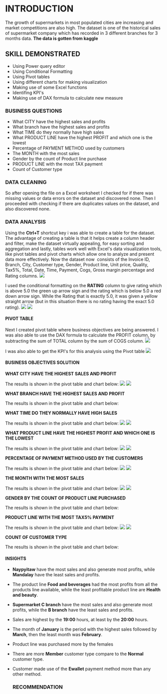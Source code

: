 # INTRODUCTION  
The growth of supermarkets in most populated cities are increasing and market competitions are also high. The dataset is one of the historical sales of supermarket company which has recorded in 3 different branches for 3 months data. **The data is gotten from kaggle**

## SKILL DEMONSTRATED
- Using Power query editor
- Using Conditional Formatting 
- Using Pivot tables
- Using different charts for making visualization 
- Making use of some Excel functions 
- Identifing KPI's
- Making use of DAX formula to calculate new measure 

### BUSINESS QUESTIONS 
- What CITY have the highest sales and profits 
- What branch have the highest sales and profits 
- What TIME do they normally have high sales
- What PRODUCT LINE have the highest PROFIT and which one is the lowest
- Percentage of PAYMENT METHOD used by customers 
- The MONTH with the most sales
- Gender by the count of Product line purchase 
- PRODUCT LINE with the most TAX payment 
- Count of Customer type

### DATA CLEANING 
So after opening the file on a Excel worksheet I checked for if there was missing values or data errors on the dataset and discovered none. Then I proceeded with checking if there are duplicates values on the dataset, and also discovered none. 

### DATA ANALYSIS 
Using the **Ctrl+T** shortcut key i was able to create a table for the dataset. The advantage of creating a table is that it helps create a column header and filter, make the dataset virtually appealing, for easy sorting and aggregation and lastly, tables work well with Excel's data visualization tools, like pivot tables and pivot charts which allow one to analyze and present data more effectively. 
Now the dataset now  consists of the Invoice ID, Branch, City, Customer type, Gender, Product line, Unit price, Quality, Tax5%, Total, Date, Time, Payment, Cogs, Gross margin percentage and Rating columns. 
![](https://github.com/festusaigbogun/Excel_Supermarket_Sales_Project/blob/main/Images/EXCEL_30TTRhz0MA.png) 

I used the conditional formatting on the **RATING** column to give rating which is above 5.0 the green up arrow sign and the rating which is below 5.0 a red down arrow sign. While the Rating that is exactly 5.0, it was given a yellow straight arrow (but in this situation there is no rating having the exact 5.0 rating). 
![](https://github.com/festusaigbogun/Excel_Supermarket_Sales_Project/blob/main/Images/EXCEL_Sw7RvHzNCR~2.png)  ![](https://github.com/festusaigbogun/Excel_Supermarket_Sales_Project/blob/main/Images/EXCEL_oMUeMfFe5u~2.png) 

#### PIVOT TABLE
Next I created pivot table where business objectives are being answered. I was also able to use the DAX formula to calculate the PROFIT column, by subtracting the sum of TOTAL column by the sum of COGS column. 
![](https://github.com/festusaigbogun/Excel_Supermarket_Sales_Project/blob/main/Images/nKF6mQO0lR~2.png) 


I was also able to get the KPI's for this analysis using the Pivot table
![](https://github.com/festusaigbogun/Excel_Supermarket_Sales_Project/blob/main/Images/EXCEL_TCgG5kTvRL~2.png) 


#### BUSINESS OBJECTIVES SOLUTION 
**WHAT CITY HAVE THE HIGHEST SALES AND PROFIT**

The results is shown in the pivot table and chart below:
![](https://github.com/festusaigbogun/Excel_Supermarket_Sales_Project/blob/main/Images/EXCEL_TCgG5kTvRL~3.png) 
![](https://github.com/festusaigbogun/Excel_Supermarket_Sales_Project/blob/main/Images/EXCEL_5Raj3NogAj~2.png) 

**WHAT BRANCH HAVE THE HIGHEST SALES AND PROFIT**

The results is shown in the pivot table and chart below:

**WHAT TIME DO THEY NORMALLY HAVE HIGH SALES**

The results is shown in the pivot table and chart below:
![](https://github.com/festusaigbogun/Excel_Supermarket_Sales_Project/blob/main/Images/EXCEL_dmuadDSbfq~2.png) 
![](https://github.com/festusaigbogun/Excel_Supermarket_Sales_Project/blob/main/Images/EXCEL_f9ZdBP5Usv~2.png) 

**WHAT PRODUCT LINE HAVE THE HIGHEST PROFIT AND WHICH ONE IS THE LOWEST**

The results is shown in the pivot table and chart below:
![](https://github.com/festusaigbogun/Excel_Supermarket_Sales_Project/blob/main/Images/EXCEL_TCgG5kTvRL~5.png) 
![](https://github.com/festusaigbogun/Excel_Supermarket_Sales_Project/blob/main/Images/EXCEL_3bCqpIFkmB~2.png) 

**PERCENTAGE OF PAYMENT METHOD USED BY THE CUSTOMERS**

The results is shown in the pivot table and chart below:
![](https://github.com/festusaigbogun/Excel_Supermarket_Sales_Project/blob/main/Images/EXCEL_dmuadDSbfq~3.png) 
![](https://github.com/festusaigbogun/Excel_Supermarket_Sales_Project/blob/main/Images/EXCEL_wN6AJ9524D~2.png) 

**THE MONTH WITH THE MOST SALES**

The results is shown in the pivot table and chart below:
![](https://github.com/festusaigbogun/Excel_Supermarket_Sales_Project/blob/main/Images/EXCEL_RAJrnjZchO~2.png) 
![](https://github.com/festusaigbogun/Excel_Supermarket_Sales_Project/blob/main/Images/EXCEL_19k3MnsAbc~2.png) 

**GENDER BY THE COUNT OF PRODUCT LINE PURCHASED**

The results is shown in the pivot table and chart below:

**PRODUCT LINE WITH THE MOST TAX5% PAYMENT**

The results is shown in the pivot table and chart below:
![](https://github.com/festusaigbogun/Excel_Supermarket_Sales_Project/blob/main/Images/EXCEL_nKNlXJWsyo~3.png) 
![](https://github.com/festusaigbogun/Excel_Supermarket_Sales_Project/blob/main/Images/EXCEL_RAJrnjZchO~3.png) 

**COUNT OF CUSTOMER TYPE**

The results is shown in the pivot table and chart below:


#### INSIGHTS 
- **Naypyitaw** have the most sales and also generate most profits, while **Mandalay** have the least sales and profits.
- The product line **Food and beverages** had the most profits from all the products line available, while the least profitable product line are **Health and beauty**.
- **Supermarket C branch** have the most sales and also generate most profits, while the **B branch** have the least sales and profits.
- Sales are highest by the **19:00** hours, at least by the **20:00** hours.
- The month of **January** is the period with the highest sales followed by **March**, then the least month was **February**. 
- Product line was purchased more by the females
- There are more **Member** customer type compare to the **Normal** customer type.
- Customer made use of the **Ewallet** payment method more than any other method.

  ### RECOMMENDATION 



